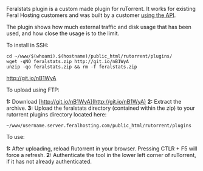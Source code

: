 
Feralstats plugin is a custom made plugin for ruTorrent. It works for existing Feral Hosting customers and was built by a customer [using the API](/api/).

The plugin shows how much external traffic and disk usage that has been used, and how close the usage is to the limit.

To install in SSH:

```
cd ~/www/$(whoami).$(hostname)/public_html/rutorrent/plugins/
wget -qNO feralstats.zip http://git.io/nB1WyA
unzip -qo feralstats.zip && rm -f feralstats.zip
```

http://git.io/nB1WyA


To upload using FTP:

**1:** Download [http://git.io/nB1WyA](http://git.io/nB1WyA)
**2:** Extract the archive.
**3:** Upload the feralstats directory (contained within the zip) to your rutorrent plugins directory located here:

```
~/www/username.server.feralhosting.com/public_html/rutorrent/plugins
```

To use:

**1:** After uploading, reload Rutorrent in your browser. Pressing CTLR + F5 will force a refresh.
**2:** Authenticate the tool in the lower left corner of ruTorrent, if it has not already authenticated.



